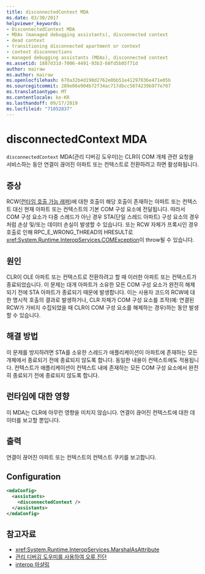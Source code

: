 ```yaml
---
title: disconnectedContext MDA
ms.date: 03/30/2017
helpviewer_keywords:
- DisconnectedContext MDA
- MDAs (managed debugging assistants), disconnected context
- dead context
- transitioning disconnected apartment or context
- context disconnections
- managed debugging assistants (MDAs), disconnected context
ms.assetid: 1887d31d-7006-4491-93b3-68fd5b05f71d
author: mairaw
ms.author: mairaw
ms.openlocfilehash: 670a32b4d198d2762e0bb51e41297836e471e05b
ms.sourcegitcommit: 289e06e904b72f34ac717dbcc5074239b977e707
ms.translationtype: MT
ms.contentlocale: ko-KR
ms.lasthandoff: 09/17/2019
ms.locfileid: "71052837"
---
```

# <a name="disconnectedcontext-mda"></a>disconnectedContext MDA
`disconnectedContext` MDA(관리 디버깅 도우미)는 CLR이 COM 개체 관련 요청을 서비스하는 동안 연결이 끊어진 아파트 또는 컨텍스트로 전환하려고 하면 활성화됩니다.  
  
## <a name="symptoms"></a>증상  
 RCW([런타임 호출 가능 래퍼](../../standard/native-interop/runtime-callable-wrapper.md))에 대한 호출이 해당 호출이 존재하는 아파트 또는 컨텍스트 대신 현재 아파트 또는 컨텍스트의 기본 COM 구성 요소에 전달됩니다. 따라서 COM 구성 요소가 다중 스레드가 아닌 경우 STA(단일 스레드 아파트) 구성 요소의 경우처럼 손상 및/또는 데이터 손실이 발생할 수 있습니다. 또는 RCW 자체가 프록시인 경우 호출로 인해 RPC_E_WRONG_THREAD의 HRESULT로 <xref:System.Runtime.InteropServices.COMException>이 throw될 수 있습니다.  
  
## <a name="cause"></a>원인  
 CLR이 OLE 아파트 또는 컨텍스트로 전환하려고 할 때 이러한 아파트 또는 컨텍스트가 종료되었습니다. 이 문제는 대개 아파트가 소유한 모든 COM 구성 요소가 완전히 해제되기 전에 STA 아파트가 종료되기 때문에 발생합니다. 이는 사용자 코드의 RCW에 대한 명시적 호출의 결과로 발생하거나, CLR 자체가 COM 구성 요소를 조작(예: 연결된 RCW가 가비지 수집되었을 때 CLR이 COM 구성 요소를 해제하는 경우)하는 동안 발생할 수 있습니다.  
  
## <a name="resolution"></a>해결 방법  
 이 문제를 방지하려면 STA를 소유한 스레드가 애플리케이션이 아파트에 존재하는 모든 개체에서 종료되기 전에 종료되지 않도록 합니다. 동일한 내용이 컨텍스트에도 적용됩니다. 컨텍스트가 애플리케이션이 컨텍스트 내에 존재하는 모든 COM 구성 요소에서 완전히 종료되기 전에 종료되지 않도록 합니다.  
  
## <a name="effect-on-the-runtime"></a>런타임에 대한 영향  
 이 MDA는 CLR에 아무런 영향을 미치지 않습니다. 연결이 끊어진 컨텍스트에 대한 데이터를 보고할 뿐입니다.  
  
## <a name="output"></a>출력  
 연결이 끊어진 아파트 또는 컨텍스트의 컨텍스트 쿠키를 보고합니다.  
  
## <a name="configuration"></a>Configuration  
  
```xml  
<mdaConfig>  
  <assistants>  
    <disconnectedContext />  
  </assistants>  
</mdaConfig>  
```  
  
## <a name="see-also"></a>참고자료

- <xref:System.Runtime.InteropServices.MarshalAsAttribute>
- [관리 디버깅 도우미를 사용하여 오류 진단](diagnosing-errors-with-managed-debugging-assistants.md)
- [interop 마샬링](../interop/interop-marshaling.md)
